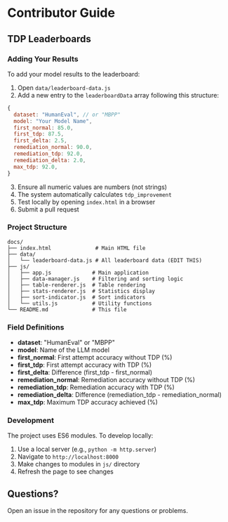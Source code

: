 # Contributor Guide

## TDP Leaderboards

### Adding Your Results

To add your model results to the leaderboard:

1. Open `data/leaderboard-data.js`
2. Add a new entry to the `leaderboardData` array following this structure:

```javascript
{
  dataset: "HumanEval", // or "MBPP"
  model: "Your Model Name",
  first_normal: 85.0,
  first_tdp: 87.5,
  first_delta: 2.5,
  remediation_normal: 90.0,
  remediation_tdp: 92.0,
  remediation_delta: 2.0,
  max_tdp: 92.0,
}
```

3. Ensure all numeric values are numbers (not strings)
4. The system automatically calculates `tdp_improvement`
5. Test locally by opening `index.html` in a browser
6. Submit a pull request

### Project Structure

```
docs/
├── index.html              # Main HTML file
├── data/
│   └── leaderboard-data.js # All leaderboard data (EDIT THIS)
├── js/
│   ├── app.js             # Main application
│   ├── data-manager.js    # Filtering and sorting logic
│   ├── table-renderer.js  # Table rendering
│   ├── stats-renderer.js  # Statistics display
│   ├── sort-indicator.js  # Sort indicators
│   └── utils.js           # Utility functions
└── README.md              # This file
```

### Field Definitions

- **dataset**: "HumanEval" or "MBPP"
- **model**: Name of the LLM model
- **first_normal**: First attempt accuracy without TDP (%)
- **first_tdp**: First attempt accuracy with TDP (%)
- **first_delta**: Difference (first_tdp - first_normal)
- **remediation_normal**: Remediation accuracy without TDP (%)
- **remediation_tdp**: Remediation accuracy with TDP (%)
- **remediation_delta**: Difference (remediation_tdp - remediation_normal)
- **max_tdp**: Maximum TDP accuracy achieved (%)

### Development

The project uses ES6 modules. To develop locally:

1. Use a local server (e.g., `python -m http.server`)
2. Navigate to `http://localhost:8000`
3. Make changes to modules in `js/` directory
4. Refresh the page to see changes

## Questions?

Open an issue in the repository for any questions or problems.
